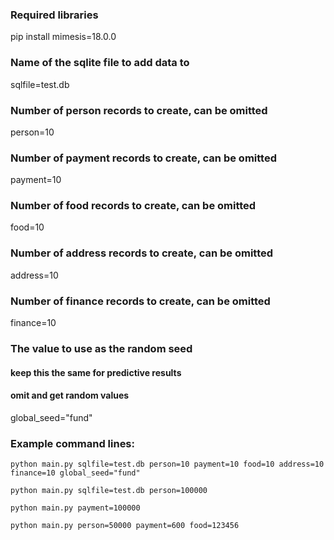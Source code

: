 ### Required libraries
pip install mimesis=18.0.0

### Name of the sqlite file to add data to
sqlfile=test.db

### Number of person records to create, can be omitted
person=10

### Number of payment records to create, can be omitted
payment=10

### Number of food records to create, can be omitted
food=10

### Number of address records to create, can be omitted
address=10

### Number of finance records to create, can be omitted
finance=10

### The value to use as the random seed
#### keep this the same for predictive results
#### omit and get random values
global_seed="fund"

### Example command lines:
```
python main.py sqlfile=test.db person=10 payment=10 food=10 address=10 finance=10 global_seed="fund"

python main.py sqlfile=test.db person=100000

python main.py payment=100000

python main.py person=50000 payment=600 food=123456
```
